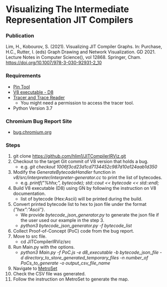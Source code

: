 # Visualizing The Intermediate Representation JIT Compilers

### Publication

Lim, H., Kobourov, S. (2021). Visualizing JIT Compiler Graphs. In: Purchase, H.C., Rutter, I. (eds) Graph Drawing and Network Visualization. GD 2021. Lecture Notes in Computer Science(), vol 12868. Springer, Cham. https://doi.org/10.1007/978-3-030-92931-2_10

### Requirements
* [Pin Tool](https://software.intel.com/content/www/us/en/develop/articles/pin-a-dynamic-binary-instrumentation-tool.html)
* [V8 executable - D8](https://v8.dev/docs)
* [Tracer and Trace Reader](https://github.com/skdebray/uacs-lynx.git)
  - You might need a permission to access the tracer tool.
* Python Version 3.7

### Chromium Bug Report Site
* [bug.chromium.org](https://bugs.chromium.org/p/v8/issues/list?q=component%3DCompiler%20type%3DBug)

### Steps
1. git clone https://github.com/hlim1/JITCompilerIRViz.git
2. Checkout to the target Git commit of V8 version that holds a bug.
    - e.g. _git checkout 1006f3cd23d1cd7134452c987d10a124aab1d350_
3. Modify the _GenerateBytecodeHandler_ function in _v8/src/interpreter/interpreter-generator.cc_ to print the list of bytecodes.
    - e.g. _printf("%hhx;", bytecode); std::cout << bytecode << std::endl;_
4. Build V8 executable (D8) using GN by following the instruction on V8 documentation.
    - list of bytecode (Hex:Ascii) will be printed during the build.
5. Convert printed bytecode list to hex to json file under the format _{"hex":"Ascii"}_.
    - We provide _bytecode_json_generator.py_ to generate the json file if the user used our example in the step 3.
    - _python3 bytecode_json_generator.py -f _bytecode_list__
6. Collect Proof-of-Concept (PoC) code from the bug report.
7. Move to src file.
    - cd JITCompilerIRViz/src
8. Run Main.py with the options.
    - _python3 Main.py 
              -f _PoC.js_
              -e _d8_executable_
              -b _bytecode_json_file_
              -d _directory_to_store_generated_temporary_files_
              -n _number_of PoCs_to_generate_
              -o _output_csv_file_name__
9. Navigate to [MetroSet](https://metrosets.ac.tuwien.ac.at/)
10. Check the CSV file was generated.
11. Follow the instruction on MetroSet to generate the map.
